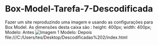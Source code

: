 # Box-Model-Tarefa-7-Descodificada
Fazer um site reproduzindo uma imagem e usando as configurações para Box Model.
As dimensões desta caixa são :
height: 400px;
width: 400px;
Modelo: Antes
![Imagem 1](https://github.com/Tynunes43/Box-Model-Tarefa-7-Descodificada/assets/147413887/c4a7a7f3-af45-4c4a-bbe3-268d858a4f7b)
Modelo: Depois
file:///C:/Users/tes/Desktop/Descodificadas%202/index.html
